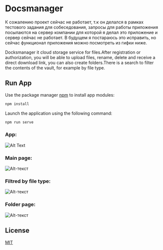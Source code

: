 # Docsmanager

К сожалению проект сейчас не работает, т.к он делался в рамках тестового задания для собеседования, запросы для работы приложения посылаются на сервер компании для которой я делал это приложение и сервер сейчас не работает. В будущем я постараюсь это исправить, но сейчас функционал приложения можно посмотреть из гифки ниже.

Docksmanager it cloud storage service for files.After registration or authorization, you will be able to upload files, rename, delete and receive a direct download link, you can also create folders.There is a search to filter the contents of the vault, for example by file type.

## Run App

Use the package manager [npm](https://pip.pypa.io/en/stable/) to install app modules:

```bash
npm install
```
Launch the application using the following command:
```bash
npm run serve
```
### App:
![Alt Text](2022-09-19-15-37-49.gif)

### Main page:
![Alt-текст](https://i.ibb.co/xsRd7ZH/image.png)

### Filtred by file type:
![Alt-текст](https://i.ibb.co/pwTccpG/image.png)

### Folder page:
![Alt-текст](https://i.ibb.co/s34bc9Z/image.png)

## License
[MIT](https://choosealicense.com/licenses/mit/)
